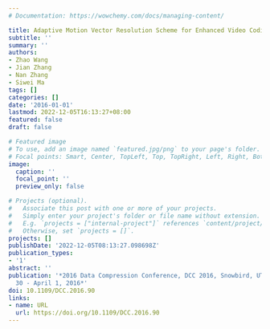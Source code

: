 ```yaml
---
# Documentation: https://wowchemy.com/docs/managing-content/

title: Adaptive Motion Vector Resolution Scheme for Enhanced Video Coding
subtitle: ''
summary: ''
authors:
- Zhao Wang
- Jian Zhang
- Nan Zhang
- Siwei Ma
tags: []
categories: []
date: '2016-01-01'
lastmod: 2022-12-05T16:13:27+08:00
featured: false
draft: false

# Featured image
# To use, add an image named `featured.jpg/png` to your page's folder.
# Focal points: Smart, Center, TopLeft, Top, TopRight, Left, Right, BottomLeft, Bottom, BottomRight.
image:
  caption: ''
  focal_point: ''
  preview_only: false

# Projects (optional).
#   Associate this post with one or more of your projects.
#   Simply enter your project's folder or file name without extension.
#   E.g. `projects = ["internal-project"]` references `content/project/deep-learning/index.md`.
#   Otherwise, set `projects = []`.
projects: []
publishDate: '2022-12-05T08:13:27.098698Z'
publication_types:
- '1'
abstract: ''
publication: '*2016 Data Compression Conference, DCC 2016, Snowbird, UT, USA, March
  30 - April 1, 2016*'
doi: 10.1109/DCC.2016.90
links:
- name: URL
  url: https://doi.org/10.1109/DCC.2016.90
---
```

